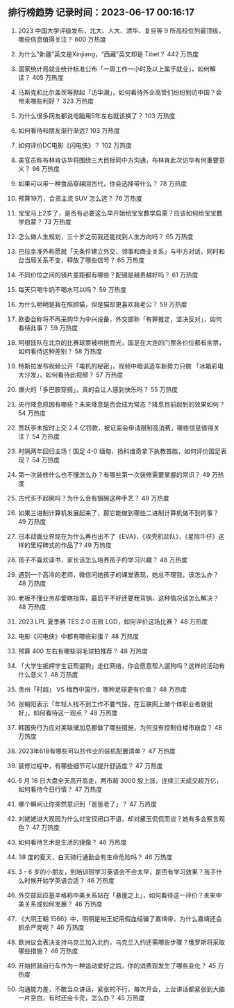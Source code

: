 
## 排行榜趋势 记录时间：2023-06-17 00:16:17
  
  1. 2023 中国大学评级发布，北大、人大、清华、复旦等 9 所高校位列最顶级，哪些信息值得关注？ 600 万热度
    
  2. 为什么“新疆”英文是Xinjiang，“西藏”英文却是 Tibet？ 442 万热度
    
  3. 国家统计局就业统计标准公布「一周工作一小时及以上属于就业」，如何解读？ 405 万热度
    
  4. 马斯克和比尔盖茨等掀起「访华潮」，如何看待外企高管们纷纷到访中国？会带来哪些利好？ 323 万热度
    
  5. 为什么很多网友都说电脑用5年左右就该换了？ 103 万热度
    
  6. 如何看待和朋友渐行渐远? 103 万热度
    
  7. 如何评价DC电影《闪电侠》？ 102 万热度
    
  8. 美官员称布林肯访华将围绕三大目标同中方沟通，布林肯此次访华有何重要意义？ 96 万热度
    
  9. 如果可以带一种食品穿越回古代，你会选择带什么？ 78 万热度
    
  10. 预算19万，合资主流 SUV 怎么选？ 76 万热度
    
  11. 宝宝马上2岁了，是否有必要这么早开始给宝宝数学启蒙？应该如何给宝宝数学启蒙？ 73 万热度
    
  12. 怎么做人生规划，三十岁之前我还能找到人生方向吗？ 65 万热度
    
  13. 巴拉圭准外称愿就「无条件建立外交、领事和商业关系」与中方对话，同时和台当局关系不变，释放了哪些信号？ 65 万热度
    
  14. 不同价位之间的镜片差距都有哪些？配镜是越贵越好吗？ 61 万热度
    
  15. 每天只喝牛奶不喝水可以吗？ 59 万热度
    
  16. 为什么明明是我在照顾猫，但是猫却更喜欢我老公？ 59 万热度
    
  17. 欧委会称将不再采购华为中兴设备，外交部称「有罪推定，坚决反对」，如何看待此事？ 59 万热度
    
  18. 阿根廷队在北京的比赛球票被哄抢而光，国足在大连的门票各价位都有余票，如何看待这种差别？ 58 万热度
    
  19. 特斯拉发布视频公开「电机的秘密」，视频中暗讽造车新势力只做 「冰箱彩电大沙发」，如何看待此视频？ 57 万热度
    
  20. 爆火的「多巴胺穿搭」，真的会让人感到快乐吗？ 55 万热度
    
  21. 央行降息原因有哪些？未来降息是否会成为常态？降息目前起到的效果如何？ 54 万热度
    
  22. 贾跃亭未按时上交 2.4 亿罚款，被证监会申请限制高消费，哪些信息值得关注？ 54 万热度
    
  23. 时隔两年回归主场！国足 4-0 缅甸，扬科维奇拿下执教首胜，如何评价国足表现？ 54 万热度
    
  24. 第一次装修什么也不懂怎么办？有哪些第一次装修需要掌握的常识？ 49 万热度
    
  25. 古代买不起碗吗？为什么会有锔碗这种手艺？ 49 万热度
    
  26. 如果三进制计算机发展起来了，那它能做到哪些二进制计算机做不到的事？ 49 万热度
    
  27. 日本动画业界现在为什么再也出不了《EVA》，《攻壳机动队》，《星际牛仔》这样的里程碑式的作品了? 49 万热度
    
  28. 孩子不喜欢读书，家长该怎么培养孩子的学习兴趣？ 48 万热度
    
  29. 遇到一个高冷的老师，微信问她孩子的课堂表现，她总不理我，该怎么办？ 48 万热度
    
  30. 老板不懂业务却爱瞎指挥，最后干不好还要我背锅，这种情况该怎么解决？ 48 万热度
    
  31. 2023 LPL 夏季赛 TES 2:0 击败 LGD，如何评价这场比赛？ 48 万热度
    
  32. 电影《闪电侠》中都有哪些彩蛋？ 48 万热度
    
  33. 预算 400 左右有哪些羽毛球拍推荐？ 48 万热度
    
  34. 「大学生抵押学生证帮遛狗」走红网络，你会愿意帮人遛狗吗？这样的活动有什么意义？ 48 万热度
    
  35. 贵州「村超」 VS 梅西中国行，哪种足球更有价值？ 48 万热度
    
  36. 张朝阳表示「年轻人找不到工作不要气馁，在互联网上做个体职业者就挺好」，如何看待这一观点？ 48 万热度
    
  37. 韩国央行为应对美联储加息都做了哪些措施，为何没有控制住楼市崩盘？ 48 万热度
    
  38. 2023年618有哪些可以抄作业的装机配置清单？ 47 万热度
    
  39. 装修过程中，有哪些细节可以提升舒适度？ 47 万热度
    
  40. 6 月 16 日大盘全天高开高走，两市超 3000 股上涨，连续三天成交超万亿，如何看待今日行情？ 47 万热度
    
  41. 哪个瞬间让你突然意识到「爸爸老了」？ 47 万热度
    
  42. 刘姥姥进大观园为什么对宝钗闭口不语，却对黛玉侃侃而谈？她有多会察言观色？ 47 万热度
    
  43. 如何看待艺术是生活的镜像？ 46 万热度
    
  44. 38 度的夏天，白天骑行通勤会有生命危险吗？ 46 万热度
    
  45. 3 - 6 岁的小朋友，到培训班学习英语会不会太早，是否有学习效果？孩子什么时候开始学英语合适？ 46 万热度
    
  46. 外交部回应基辛格称中美关系站在「悬崖之上」，如何看待这一评价？未来中美关系或如何发展？ 46 万热度
    
  47. 《大明王朝 1566》中，明明是裕王妃用假血经骗了嘉靖帝，为什么嘉靖还会抓杀严党呢？ 46 万热度
    
  48. 欧洲议会表决支持乌克兰加入北约，乌克兰入约还需哪些步骤？俄罗斯将采取哪些措施？ 46 万热度
    
  49. 开始把骑自行车作为一种运动爱好之后，你的消费观发生了哪些变化？ 45 万热度
    
  50. 沟通能力差，不敢当众讲话，紧张的不行，每次开会，上台讲话都紧张到大脑一片空白，有时还会卡壳，怎么办？ 45 万热度
    